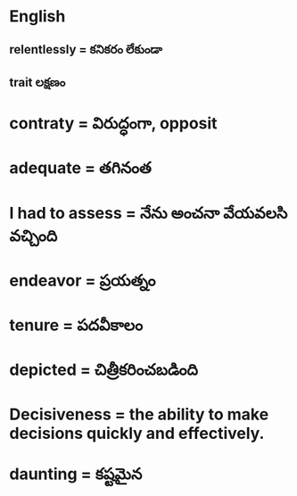 # English

## relentlessly = కనికరం లేకుండా
## trait లక్షణం
# contraty = విరుద్ధంగా, opposit
# adequate = తగినంత
# I had to assess = నేను అంచనా వేయవలసి వచ్చింది
# endeavor = ప్రయత్నం
# tenure = పదవీకాలం
# depicted = చిత్రీకరించబడింది
# Decisiveness = the ability to make decisions quickly and effectively.
# daunting = కష్టమైన
# 
